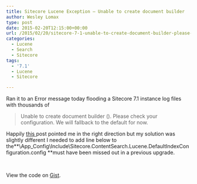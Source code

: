 ```yaml
---
title: Sitecore Lucene Exception – Unable to create document builder
author: Wesley Lomax
type: post
date: 2015-02-20T12:15:00+00:00
url: /2015/02/20/sitecore-7-1-unable-to-create-document-builder-please-check-your-configuration/
categories:
  - Lucene
  - Search
  - Sitecore
tags:
  - '7.1'
  - Lucene
  - Sitecore

---
```

Ran it to an Error message today flooding a Sitecore 7.1 instance log files with thousands of

> Unable to create document builder (). Please check your configuration. We will fallback to the default for now.

Happily <a href="https://sitecoreblog.marklowe.ch/2014/05/unable-to-create-document-builder/" target="_blank">this </a>post pointed me in the right direction but my solution was slightly different I needed to add line below to the**\App_Config\Include\Sitecore.ContentSearch.Lucene.DefaultIndexConfiguration.config **must have been missed out in a previous upgrade.

&nbsp;

<div class="oembed-gist">
  <noscript>
    View the code on <a href="https://gist.github.com/Wesley-Lomax/1d5341450eb7e1f38665">Gist</a>.
  </noscript>
</div>
